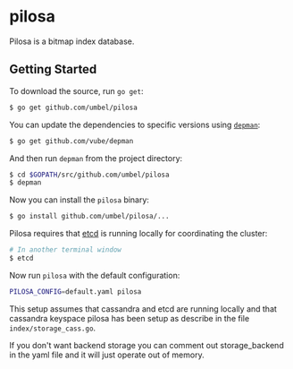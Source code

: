 # pilosa

Pilosa is a bitmap index database.


## Getting Started

To download the source, run `go get`:

```sh
$ go get github.com/umbel/pilosa
```

You can update the dependencies to specific versions using [`depman`][depman]:

```sh
$ go get github.com/vube/depman
```

And then run `depman` from the project directory:

```sh
$ cd $GOPATH/src/github.com/umbel/pilosa
$ depman
```

Now you can install the `pilosa` binary:

```sh
$ go install github.com/umbel/pilosa/...
```

Pilosa requires that [etcd][] is running locally for coordinating the cluster:

```sh
# In another terminal window
$ etcd
```

Now run `pilosa` with the default configuration:

```sh
PILOSA_CONFIG=default.yaml pilosa
```

This setup assumes that cassandra and etcd are running locally and that
cassandra keyspace pilosa has been setup as describe in the file
`index/storage_cass.go`.

If you don't want backend storage you can comment out storage_backend in the
yaml file and it will just operate out of memory.

[etcd]: https://github.com/coreos/etcd
[depman]: https://github.com/vube/depman

